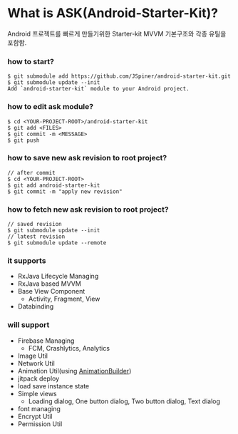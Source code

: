 # What is ASK(Android-Starter-Kit)?
Android 프로젝트를 빠르게 만들기위한 Starter-kit
MVVM 기본구조와 각종 유틸을 포함함.

### how to start?
```
$ git submodule add https://github.com/JSpiner/android-starter-kit.git
$ git submodule update --init
Add `android-starter-kit` module to your Android project.
```

### how to edit ask module?
```
$ cd <YOUR-PROJECT-ROOT>/android-starter-kit
$ git add <FILES>
$ git commit -m <MESSAGE>
$ git push 
```

### how to save new ask revision to root project?
```
// after commit
$ cd <YOUR-PROJECT-ROOT>
$ git add android-starter-kit
$ git commit -m "apply new revision"
```

### how to fetch new ask revision to root project?
```
// saved revision
$ git submodule update --init
// latest revision
$ git submodule update --remote
```

### it supports
- RxJava Lifecycle Managing
- RxJava based MVVM
- Base View Component
  - Activity, Fragment, View
- Databinding

### will support
- Firebase Managing
  - FCM, Crashlytics, Analytics
- Image Util
- Network Util
- Animation Util(using [AnimationBuilder](https://github.com/JSpiner/AnimationBuilder))
- jitpack deploy
- load save instance state
- Simple views
  - Loading dialog, One button dialog, Two button dialog, Text dialog
- font managing
- Encrypt Util
- Permission Util

